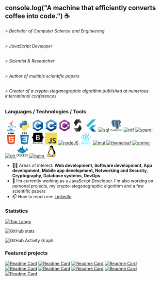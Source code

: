 ## console.log("A machine that efficiently converts coffee into code.") :coffee:

###### > Bachelor of Computer Science and Engineering
###### > JavaScript Developer
###### > Scientist & Researcher
###### > Author of multiple scientific papers
###### > Creator of a crypto-steganographic algorithm published at numerous international conferences

<h3 align="left">Languages / Technologies / Tools</h3>
<p align="left">
    <a href="https://www.java.com" target="_blank"> <img
            src="https://raw.githubusercontent.com/devicons/devicon/master/icons/java/java-original.svg" alt="java"
            width="40" height="40"/> </a> <a href="https://www.python.org/" target="_blank"> <img
        src="https://raw.githubusercontent.com/devicons/devicon/master/icons/python/python-original.svg" alt="python"
        width="40" height="40"/> </a> <a href="https://www.cprogramming.com/" target="_blank"> <img
        src="https://raw.githubusercontent.com/devicons/devicon/master/icons/c/c-original.svg" alt="c" width="40"
        height="40"/> </a> <a href="https://www.w3schools.com/cpp/" target="_blank"> <img
        src="https://raw.githubusercontent.com/devicons/devicon/master/icons/cplusplus/cplusplus-original.svg"
        alt="cplusplus" width="40" height="40"/> </a> <a href="https://www.w3schools.com/cs/" target="_blank"> <img
        src="https://raw.githubusercontent.com/devicons/devicon/master/icons/csharp/csharp-original.svg" alt="csharp"
        width="40" height="40"/> </a> <a href="https://docs.soliditylang.org/en/v0.8.16/" target="_blank"> <img
        src="https://raw.githubusercontent.com/devicons/devicon/master/icons/solidity/solidity-original.svg"
        alt="solidity" width="40" height="40"/> </a> <a href="https://flutter.dev/" target="_blank"> <img
        src="https://raw.githubusercontent.com/devicons/devicon/master/icons/flutter/flutter-original.svg" alt="flutter"
        width="40" height="40"/> </a> <a href="https://en.wikipedia.org/wiki/SQL" target="_blank"> <img
        src="https://www.svgrepo.com/show/117653/sql-file-format.svg"
        alt="sql" width="40" height="40"/> </a> <a href="https://www.postgresql.org" target="_blank"> <img
        src="https://raw.githubusercontent.com/devicons/devicon/master/icons/postgresql/postgresql-original-wordmark.svg"
        alt="postgresql" width="40" height="40"/> </a> <a href="https://www.w3.org/RDF/" target="_blank"> <img
        src="https://cygri.github.io/rdf-logos/svg/rdf.svg"
        alt="rdf" width="40" height="40"/> </a> <a href="https://en.wikipedia.org/wiki/SPARQL" target="_blank"> <img
        src="https://data.pldn.nl/imgs/avatars/d/5f0fef891de4fc036b2bbca5.png?v=3"
        alt="sparql" width="45" height="45"/> </a> <a href="https://www.w3.org/html/" target="_blank"> <img
        src="https://raw.githubusercontent.com/devicons/devicon/master/icons/html5/html5-original-wordmark.svg"
        alt="html5" width="40" height="40"/> </a> <a href="https://www.w3schools.com/css/" target="_blank"> <img
        src="https://raw.githubusercontent.com/devicons/devicon/master/icons/css3/css3-original-wordmark.svg" alt="css3"
        width="40" height="40"/> </a> <a href="https://getbootstrap.com" target="_blank"> <img
        src="https://raw.githubusercontent.com/devicons/devicon/master/icons/bootstrap/bootstrap-plain-wordmark.svg"
        alt="bootstrap" width="40" height="40"/> </a> <a
        href="https://developer.mozilla.org/en-US/docs/Web/JavaScript" target="_blank"> <img
        src="https://raw.githubusercontent.com/devicons/devicon/master/icons/javascript/javascript-original.svg"
        alt="javascript" width="40" height="40"/> </a> <a href="https://nodejs.org/en" target="_blank"> <img
        src="https://upload.wikimedia.org/wikipedia/commons/thumb/d/d9/Node.js_logo.svg/2560px-Node.js_logo.svg.png"
        alt="nodeJS" width="55" height="40"/> </a> <a href="https://mui.com/" target="_blank"> <img
        src="https://raw.githubusercontent.com/devicons/devicon/master/icons/react/react-original-wordmark.svg"
        alt="react" width="40" height="40"/> </a> <a href="https://mui.com/" target="_blank"> <img
        src="https://cdn.worldvectorlogo.com/logos/material-ui-1.svg"
        alt="mui" width="40" height="40"/> </a> <a href="https://www.thymeleaf.org/" target="_blank"> <img
        src="https://www.thymeleaf.org/images/thymeleaf.png"
        alt="thymeleaf" width="40" height="40"/> </a> <a href="https://spring.io/" target="_blank"> <img
        src="https://www.vectorlogo.zone/logos/springio/springio-icon.svg" alt="spring" width="40" height="40"/>
</a> <a href="https://git-scm.com/" target="_blank"> <img
        src="https://www.vectorlogo.zone/logos/git-scm/git-scm-icon.svg" alt="git" width="40" height="40"/> </a> <a
        href="https://www.docker.com/" target="_blank"> <img
        src="https://raw.githubusercontent.com/devicons/devicon/master/icons/docker/docker-original-wordmark.svg"
        alt="docker" width="40" height="40"/> </a> <a href="https://helm.sh/" target="_blank"> <img
        src="https://helm.sh/img/helm.svg"
        alt="helm" width="40" height="40"/> </a> <a
        href="https://www.linux.org/" target="_blank"> <img
        src="https://raw.githubusercontent.com/devicons/devicon/master/icons/linux/linux-original.svg" alt="linux"
        width="40" height="40"/> </a>
</p>

- :man_technologist: Areas of interest: **Web development, Software development, App development, Mobile app development, Networking and Security, Cryptography, Database systems, DevOps**
- 🔭 I’m currently working as a JavaScript Developer. I'm also working on personal projects, my crypto-steganographic algorithm and a few scientific papers
- 📫 How to reach me: [LinkedIn][LinkedIn]

### Statistics

[![Top Langs](https://github-readme-stats.vercel.app/api/top-langs/?username=itasevski)](https://github.com/anuraghazra/github-readme-stats)

![GitHub stats](https://github-readme-stats.vercel.app/api?username=itasevski&show_icons=true)  

![GitHub Activity Graph](https://activity-graph.herokuapp.com/graph?username=itasevski) 

### Featured projects

[![Readme Card](https://github-readme-stats.vercel.app/api/pin/?username=itasevski&repo=ShareSpace)](https://github.com/itasevski/ShareSpace)
[![Readme Card](https://github-readme-stats.vercel.app/api/pin/?username=itasevski&repo=Ebuy)](https://github.com/itasevski/Ebuy)
[![Readme Card](https://github-readme-stats.vercel.app/api/pin/?username=itasevski&repo=Mailer)](https://github.com/itasevski/Mailer)
[![Readme Card](https://github-readme-stats.vercel.app/api/pin/?username=itasevski&repo=Recruitment---EMANAGE)](https://github.com/itasevski/Recruitment---EMANAGE)
[![Readme Card](https://github-readme-stats.vercel.app/api/pin/?username=itasevski&repo=RTISS)](https://github.com/itasevski/RTISS)
[![Readme Card](https://github-readme-stats.vercel.app/api/pin/?username=itasevski&repo=AvioManager)](https://github.com/itasevski/AvioManager)
[![Readme Card](https://github-readme-stats.vercel.app/api/pin/?username=itasevski&repo=Translator)](https://github.com/itasevski/Translator)
[![Readme Card](https://github-readme-stats.vercel.app/api/pin/?username=itasevski&repo=Gamealytical)](https://github.com/itasevski/Gamealytical)
[![Readme Card](https://github-readme-stats.vercel.app/api/pin/?username=itasevski&repo=HPGeolocation)](https://github.com/itasevski/HPGeolocation)


<!--
**itasevski/itasevski** is a ✨ _special_ ✨ repository because its `README.md` (this file) appears on your GitHub profile.

Here are some ideas to get you started:

- 🔭 I’m currently working on ...
- 🌱 I’m currently learning ...
- 👯 I’m looking to collaborate on ...
- 🤔 I’m looking for help with ...
- 💬 Ask me about ...
- 📫 How to reach me: ...
- 😄 Pronouns: ...
- ⚡ Fun fact: ...
-->

[LinkedIn]: https://www.linkedin.com/in/ivo-tasevski-5b920b22a/
